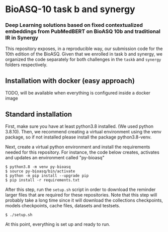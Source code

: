 # BioASQ-10 task b and synergy

### Deep Learning solutions based on fixed contextualized embeddings from PubMedBERT on BioASQ 10b and traditional IR in Synergy

This repository exposes, in a reproducible way, our submission code for the 10th edition of the BioASQ. Given that we enrolled in task b and synergy, we organized the code separately for both challenges in the `taskb` and `synergy` folders respectively.

## Installation with docker (easy approach)

TODO, will be available when everything is configured inside a docker image

## Standard installation

First, make sure you have at least python3.8 installed. (We used python 3.8.10).
Then, we recommend creating a virtual environment using the venv package, so if not installed please install the package python3.8-venv.

Next, create a virtual python environment and install the requirements needed for this repository. For instance, the code below creates, activates and updates an environment called "py-bioasq"

```
$ python3.8 -m venv py-bioasq
$ source py-bioasq/bin/activate
$ python -m pip install --upgrade pip
$ pip install -r requirements.txt
```

After this step, run the `setup.sh` script in order to download the reminder larger files that are required for these repositories. Note that this step will probably take a long time since it will download the collections checkpoints, models checkpoints, cache files, datasets and testsets.

```
$ ./setup.sh
```

At this point, everything is set up and ready to run.